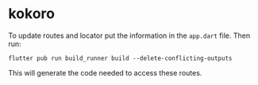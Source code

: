 # kokoro

To update routes and locator put the information in the `app.dart` file. Then run:
```
flutter pub run build_runner build --delete-conflicting-outputs
```
This will generate the code needed to access these routes.
